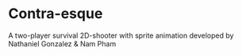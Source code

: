 # Contra-esque
A two-player survival 2D-shooter with sprite animation developed by Nathaniel Gonzalez &amp; Nam Pham
